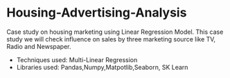 # Housing-Advertising-Analysis
Case study on housing marketing using Linear Regression Model. This case study we will check influence on sales by three marketing source like TV, Radio and Newspaper.

* Techniques used: Multi-Linear Regression
* Libraries used: Pandas,Numpy,Matpotlib,Seaborn, SK Learn
